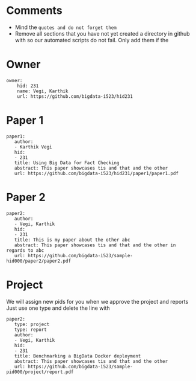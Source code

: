 # Comments

* Mind the ```quotes and do not forget them```
* Remove all sections that you have not yet created a directory in github with so our automated scripts do not fail. Only add them if the 

# Owner

```
owner:
    hid: 231
    name: Vegi, Karthik
    url: https://github.com/bigdata-i523/hid231
```

# Paper 1

```
paper1:
   author: 
   - Karthik Vegi
   hid:
   - 231
   title: Using Big Data for Fact Checking
   abstract: This paper showcases tis and that and the other
   url: https://github.com/bigdata-i523/hid231/paper1/paper1.pdf
```
   
# Paper 2

```
paper2:
   author: 
   - Vegi, Karthik
   hid:
   - 231
   title: This is my paper about the other abc
   abstract: This paper showcases tis and that and the other in regards to abc
   url: https://github.com/bigdata-i523/sample-hid000/paper2/paper2.pdf   
```

# Project 

We will assign new pids for you when we approve the project and reports   
Just use one type and delete the line with 

```
paper2:
   type: project
   type: report
   author: 
   - Vegi, Karthik
   hid:
   - 231
   title: Benchmarking a BigData Docker deployment
   abstract: This paper showcases tis and that and the other 
   url: https://github.com/bigdata-i523/sample-pid000/project/report.pdf
```
   
